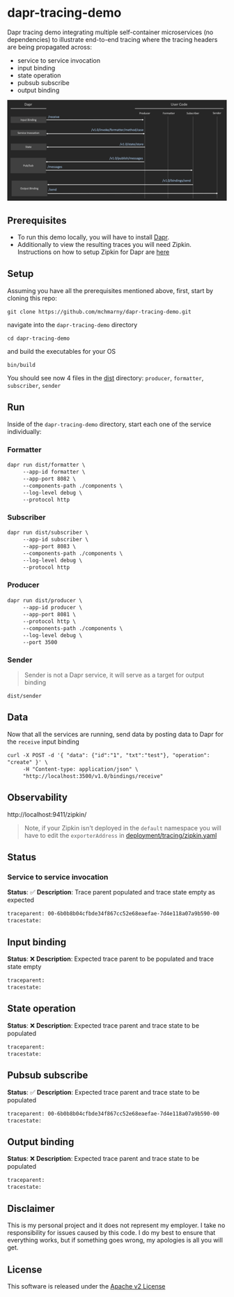 # dapr-tracing-demo

Dapr tracing demo integrating multiple self-container microservices (no dependencies) to illustrate end-to-end tracing where the tracing headers are being propagated across:

* service to service invocation 
* input binding
* state operation 
* pubsub subscribe 
* output binding  

![alt text](img/overview.png "Overview")

## Prerequisites

* To run this demo locally, you will have to install [Dapr](https://github.com/dapr/docs/blob/master/getting-started/environment-setup.md).
* Additionally to view the resulting traces you will need Zipkin. Instructions on how to setup Zipkin for Dapr are [here](https://github.com/dapr/docs/blob/master/howto/diagnose-with-tracing/zipkin.md)

## Setup

Assuming you have all the prerequisites mentioned above, first, start by cloning this repo:

```shell
git clone https://github.com/mchmarny/dapr-tracing-demo.git
```

navigate into the `dapr-tracing-demo` directory

```shell
cd dapr-tracing-demo
```

and build the executables for your OS

```shell
bin/build
```

You should see now 4 files in the [dist](dist) directory: `producer`, `formatter`, `subscriber`, `sender`

## Run

Inside of the `dapr-tracing-demo` directory, start each one of the service individually:

### Formatter

```shell
dapr run dist/formatter \
     --app-id formatter \
     --app-port 8082 \
     --components-path ./components \
     --log-level debug \
     --protocol http
```

### Subscriber

```shell
dapr run dist/subscriber \
     --app-id subscriber \
     --app-port 8083 \
     --components-path ./components \
     --log-level debug \
     --protocol http
```

### Producer

```shell
dapr run dist/producer \
     --app-id producer \
     --app-port 8081 \
     --protocol http \
     --components-path ./components \
     --log-level debug \
     --port 3500
```

### Sender

> Sender is not a Dapr service, it will serve as a target for output binding 

```shell
dist/sender
```

## Data

Now that all the services are running, send data by posting data to Dapr for the `receive` input binding

```shell
curl -X POST -d '{ "data": {"id":"1", "txt":"test"}, "operation": "create" }' \
     -H "Content-type: application/json" \
     "http://localhost:3500/v1.0/bindings/receive"
```


## Observability 

http://localhost:9411/zipkin/

> Note, if your Zipkin isn't deployed in the `default` namespace you will have to edit the `exporterAddress` in [deployment/tracing/zipkin.yaml](deployment/tracing/zipkin.yaml)


## Status 

### Service to service invocation 

**Status**: ✅
**Description**: Trace parent populated and trace state empty as expected

```shell
traceparent: 00-6b0b8b04cfbde34f867cc52e68eaefae-7d4e118a07a9b590-00
tracestate:
```

## Input binding

**Status**: ❌
**Description**: Expected trace parent to be populated and trace state empty

```shell
traceparent: 
tracestate:
```

## State operation 

**Status**: ❌
**Description**: Expected trace parent and trace state to be populated

```shell
traceparent: 
tracestate:
```

## Pubsub subscribe 

**Status**: ✅
**Description**: Expected trace parent and trace state to be populated

```shell
traceparent: 00-6b0b8b04cfbde34f867cc52e68eaefae-7d4e118a07a9b590-00
tracestate:
```

## Output binding 

**Status**: ❌
**Description**: Expected trace parent and trace state to be populated

```shell
traceparent: 
tracestate:
```

## Disclaimer

This is my personal project and it does not represent my employer. I take no responsibility for issues caused by this code. I do my best to ensure that everything works, but if something goes wrong, my apologies is all you will get.

## License
This software is released under the [Apache v2 License](./LICENSE)



